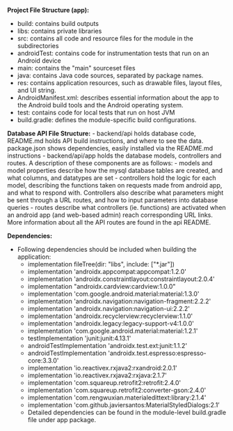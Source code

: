 **Project File Structure (app):**
- build: contains build outputs
- libs: contains private libraries
- src: contains all code and resource files for the module in the subdirectories
- androidTest: contains code for instrumentation tests that run on an Android device
- main: contains the "main" sourceset files
- java: contains Java code sources, separated by package names.
- res: contains application resources, such as drawable files, layout files, and UI string.
- AndroidManifest.xml: describes essential information about the app to the Android build tools and the Android operating system.
- test: contains code for local tests that run on host JVM
- build.gradle: defines the module-specific build configurations.


**Database API File Structure:**
    - backend/api holds database code, README.md holds API build instructions, and where to see the data. package.json shows dependencies, easily installed via the README.md instructions
    - backend/api/app holds the database models, controllers and routes. A description of these components are as follows:
    - models and model properties describe how the mysql database tables are created, and what columns, and datatypes are set
    - controllers hold the logic for each model, describing the functions taken on requests made from android app, and what to respond with. Controllers also describe what parameters might be sent through a URL routes, and how to input parameters into database queries
    - routes describe what controllers (ie. functions) are activated when an android app (and web-based admin) reach corresponding URL links. More information about all the API routes are found in the api README.
    

**Dependencies:**
- Following dependencies should be included when building the application:
    - implementation fileTree(dir: "libs", include: ["*.jar"])
    - implementation 'androidx.appcompat:appcompat:1.2.0'
    - implementation 'androidx.constraintlayout:constraintlayout:2.0.4'
    - implementation "androidx.cardview:cardview:1.0.0"
    - implementation 'com.google.android.material:material:1.3.0'
    - implementation 'androidx.navigation:navigation-fragment:2.2.2'
    - implementation 'androidx.navigation:navigation-ui:2.2.2'
    - implementation 'androidx.recyclerview:recyclerview:1.1.0'
    - implementation 'androidx.legacy:legacy-support-v4:1.0.0'
    - implementation 'com.google.android.material:material:1.2.1'
    - testImplementation 'junit:junit:4.13.1'
    - androidTestImplementation 'androidx.test.ext:junit:1.1.2'
    - androidTestImplementation 'androidx.test.espresso:espresso-core:3.3.0'
    - implementation 'io.reactivex.rxjava2:rxandroid:2.0.1'
    - implementation 'io.reactivex.rxjava2:rxjava:2.1.7'
    - implementation 'com.squareup.retrofit2:retrofit:2.4.0'
    - implementation 'com.squareup.retrofit2:converter-gson:2.4.0'
    - implementation 'com.rengwuxian.materialedittext:library:2.1.4'
    - implementation 'com.github.javiersantos:MaterialStyledDialogs:2.1’
    - Detailed dependencies can be found in the module-level build.gradle file under app package.

